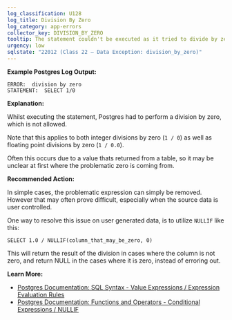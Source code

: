 ```yaml
---
log_classification: U128
log_title: Division By Zero
log_category: app-errors
collector_key: DIVISION_BY_ZERO
tooltip: The statement couldn't be executed as it tried to divide by zero
urgency: low
sqlstate: "22012 (Class 22 — Data Exception: division_by_zero)"
---
```


**Example Postgres Log Output:**

```
ERROR:  division by zero
STATEMENT:  SELECT 1/0
```

**Explanation:**

Whilst executing the statement, Postgres had to perform a division by zero,
which is not allowed.

Note that this applies to both integer divisions by zero (`1 / 0`) as well as
floating point divisions by zero (`1 / 0.0`).

Often this occurs due to a value thats returned from a table, so it may be unclear
at first where the problematic zero is coming from.

**Recommended Action:**

In simple cases, the problematic expression can simply be removed. However that
may often prove difficult, especially when the source data is user controlled.

One way to resolve this issue on user generated data, is to utilize `NULLIF` like this:

```
SELECT 1.0 / NULLIF(column_that_may_be_zero, 0)
```

This will return the result of the division in cases where the column is not zero,
and return NULL in the cases where it is zero, instead of erroring out.

**Learn More:**

* [Postgres Documentation: SQL Syntax - Value Expressions / Expression Evaluation Rules](https://www.postgresql.org/docs/current/static/sql-expressions.html#SYNTAX-EXPRESS-EVAL)
* [Postgres Documentation: Functions and Operators - Conditional Expressions / NULLIF](https://www.postgresql.org/docs/current/static/functions-conditional.html#FUNCTIONS-NULLIF)
